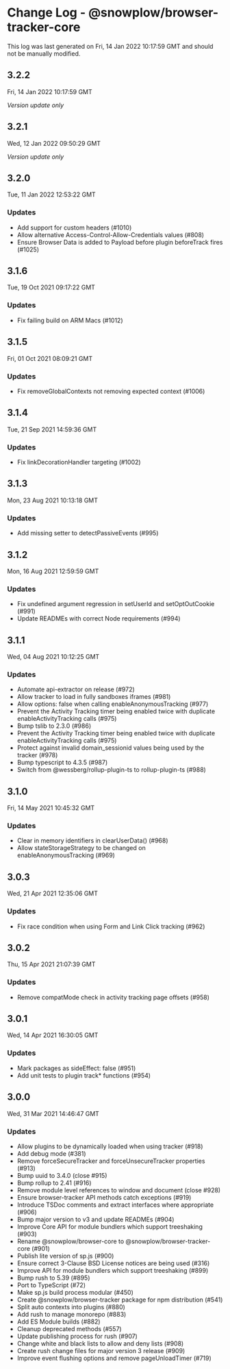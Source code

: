 # Change Log - @snowplow/browser-tracker-core

This log was last generated on Fri, 14 Jan 2022 10:17:59 GMT and should not be manually modified.

## 3.2.2
Fri, 14 Jan 2022 10:17:59 GMT

_Version update only_

## 3.2.1
Wed, 12 Jan 2022 09:50:29 GMT

_Version update only_

## 3.2.0
Tue, 11 Jan 2022 12:53:22 GMT

### Updates

- Add support for custom headers (#1010)
- Allow alternative Access-Control-Allow-Credentials values (#808)
- Ensure Browser Data is added to Payload before plugin beforeTrack fires (#1025)

## 3.1.6
Tue, 19 Oct 2021 09:17:22 GMT

### Updates

- Fix failing build on ARM Macs (#1012)

## 3.1.5
Fri, 01 Oct 2021 08:09:21 GMT

### Updates

- Fix removeGlobalContexts not removing expected context (#1006)

## 3.1.4
Tue, 21 Sep 2021 14:59:36 GMT

### Updates

- Fix linkDecorationHandler targeting (#1002)

## 3.1.3
Mon, 23 Aug 2021 10:13:18 GMT

### Updates

- Add missing setter to detectPassiveEvents (#995)

## 3.1.2
Mon, 16 Aug 2021 12:59:59 GMT

### Updates

- Fix undefined argument regression in setUserId and setOptOutCookie (#991)
- Update READMEs with correct Node requirements (#994)

## 3.1.1
Wed, 04 Aug 2021 10:12:25 GMT

### Updates

- Automate api-extractor on release (#972)
- Allow tracker to load in fully sandboxes iframes (#981)
- Allow options: false when calling enableAnonymousTracking (#977)
- Prevent the Activity Tracking timer being enabled twice with duplicate enableActivityTracking calls (#975)
- Bump tslib to 2.3.0 (#986)
- Prevent the Activity Tracking timer being enabled twice with duplicate enableActivityTracking calls (#975)
- Protect against invalid domain_sessionid values being used by the tracker (#978)
- Bump typescript to 4.3.5 (#987)
- Switch from @wessberg/rollup-plugin-ts to rollup-plugin-ts (#988)

## 3.1.0
Fri, 14 May 2021 10:45:32 GMT

### Updates

- Clear in memory identifiers in clearUserData() (#968)
- Allow stateStorageStrategy to be changed on enableAnonymousTracking (#969)

## 3.0.3
Wed, 21 Apr 2021 12:35:06 GMT

### Updates

- Fix race condition when using Form and Link Click tracking (#962)

## 3.0.2
Thu, 15 Apr 2021 21:07:39 GMT

### Updates

- Remove compatMode check in activity tracking page offsets (#958)

## 3.0.1
Wed, 14 Apr 2021 16:30:05 GMT

### Updates

- Mark packages as sideEffect: false (#951)
- Add unit tests to plugin track* functions (#954)

## 3.0.0
Wed, 31 Mar 2021 14:46:47 GMT

### Updates

- Allow plugins to be dynamically loaded when using tracker (#918)
- Add debug mode (#381)
- Remove forceSecureTracker and forceUnsecureTracker properties (#913)
- Bump uuid to 3.4.0 (close #915)
- Bump rollup to 2.41 (#916)
- Remove module level references to window and document (close #928)
- Ensure browser-tracker API methods catch exceptions (#919)
- Introduce TSDoc comments and extract interfaces where appropriate (#906)
- Bump major version to v3 and update READMEs (#904)
- Improve Core API for module bundlers which support treeshaking (#903)
- Rename @snowplow/browser-core to @snowplow/browser-tracker-core (#901)
- Publish lite version of sp.js (#900)
- Ensure correct 3-Clause BSD License notices are being used (#316)
- Improve API for module bundlers which support treeshaking (#899)
- Bump rush to 5.39 (#895)
- Port to TypeScript (#72)
- Make sp.js build process modular (#450)
- Create @snowplow/browser-tracker package for npm distribution (#541)
- Split auto contexts into plugins (#880)
- Add rush to manage monorepo (#883)
- Add ES Module builds (#882)
- Cleanup deprecated methods (#557)
- Update publishing process for rush (#907)
- Change white and black lists to allow and deny lists (#908)
- Create rush change files for major version 3 release (#909)
- Improve event flushing options and remove pageUnloadTimer (#719)

